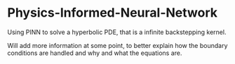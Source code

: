 # Physics-Informed-Neural-Network
Using PINN to solve a hyperbolic PDE, that is a infinite backstepping kernel. 

Will add more information at some point, to better explain how the boundary conditions are handled and why and what the equations are. 
